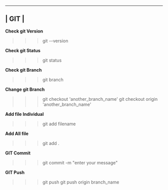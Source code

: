 ---------------------------------------------------------------------------------------------------------------
|                                                     **GIT**                                                 |
---------------------------------------------------------------------------------------------------------------

**Check git Version**
>>> git --version

**Check git Status**
>>> git status

**Check git Branch**
>>> git branch

**Change git Branch**
>>> git checkout 'another_branch_name'
>>> git checkout origin 'another_branch_name'

**Add file Individual**
>>> git add filename

**Add All file**
>>> git add .

**GIT Commit**
>>> git commit -m "enter your message"

**GIT Push**
>>> git push
>>> git push origin branch_name